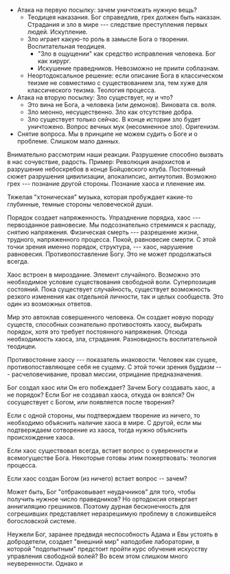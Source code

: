 
* Атака на первую посылку: зачем уничтожать нужную вещь?
    * Теодицея наказания. Бог справедлив, грех должен быть наказан. Страдания и зло в мире --- следствие преступления первых людей. Искупление.
    * Зло играет какую-то роль в замысле Бога о творении. Воспитательная теодицея.
        - "Зло в ощущении" как средство исправления человека. Бог как хирург.
        - Искушение праведников. Невозможно не приити соблазнам.
    * Неортодоксальное решение: если описание Бога в классическом теизме не совместимо с существованием зла, тем хуже для классического теизма. Теология процесса. 
* Атака на вторую посылку: Зло существует, ну и что? 
    * Это вина не Бога, а человека (или демонов). Виновата св. воля.
    * Зло меонно, несущественно. Зло как отсутствие добра.
    * Зло существует только сейчас. В конце истории зло будет уничтожено. Вопрос вечных мук (несомненное зло). Оригенизм.
* Снятие вопроса. Мы в принципе не можем судить о Боге и о проблеме. Слишком мало данных.

Внимательно рассмотрим наши реакции. Разрушение способно вызвать в нас сочувствие, радость. Пример:  Революция анархистов и разрушение небоскребов в конце Бойцовского клуба. Постоянный сюжет разрушения цивилизации, апокалипсис, антиутопия. Возможно грех --- познание другой стороны. Познание хаоса и пленение им.

Тяжелая "хтоническая" музыка, которая пробуждает какие-то глубинные, темные стороны человеческой души. 

Порядок создает напряженность. Упразднение порядка, хаос --- первозданное равновесие. Мы подсознательно стремимся к распаду, снятию напряжения. Физическая смерть --- разрешение жизни, трудного, напряженного процесса. Покой, равновесие смерти. С этой точки зрения именно порядок, структура, --- хаос, нарушение равновесия. Противопоставление Богу. Это не может продолжаться всегда.

Хаос встроен в мироздание. Элемент случайного. Возможно это необходимое условие существования свободной воли. Суперпозиция состояний. Пока существует случайность, существует возможность резкого изменения как отдельной личности, так и целых сообществ. Это один из возможных ответов. 

Мир это автоклав совершенного человека. Он создает новую породу существ, способных сознательно противостоять хаосу, выбирать порядок, хотя это требует постоянного напряжения. Отсюда необходимость хаоса, зла, страдания. Разновидность воспитательной теодицеи.

Противостояние хаосу --- показатель инаковости. Человек как сущее, противопоставляющее себя не сущему. С этой точки зрения буддизм --- расчеловечивание, провал миссии, отрицание предназначения.


Бог создал хаос или Он его побеждает?
Зачем Богу создавать хаос, а не порядок? Если Бог не создавал хаоса, откуда он взялся? Он сосуществует с Богом, или появляется после творения?

Если с одной стороны, мы подтверждаем творение из ничего, то необходимо объяснить наличие хаоса в мире. С другой, если мы подтверждаем сотворение из хаоса, тогда нужно объяснить происхождение хаоса.

Если хаос существовал всегда, встает вопрос о суверенности и всемогуществе Бога.
Некоторые готовы этим пожертвовать: теология процесса.

Если хаос создан Богом (из ничего) встает вопрос -- зачем?



<!--
### Классификация **проблем**, связанных со злом.

Логическую формулировку мы уже вкратце рассмотрели. 

**Практическая** форма связана с вопросом выживания (еда, вода, отдых)

**Экзистенциальная.** Есть ли смысл в существовании, связанном со страданиями и смертью?

**Духовная.** Мы постоянно сталкиваемся с желаниями, которые не считаем нравственно правильными (страсти). Борьба с этими побуждениями. 

Эти разновидности формулировок проблемы касается и верующих, и неверующих людей. 

**Пастырская.** Люди обращаются к священнику в самых тяжелых жизненных обстоятельствах. Краткая теодицея, утешение.
-->

Может быть, Бог "отбраковывает неудачников" для того, чтобы получить нужное число праведников? Но ортодоксия отвергает аннигиляцию грешников. Поэтому дурная бесконечность для согрешивших представляет неразрешимую проблему в сложившейся богословской системе. 

Неужели Бог, заранее предвидя неспособность Адама и Евы устоять в добродетели, создает "внешний мир" наподобие лаборатории, в которой "подопытным" предстоит пройти курс обучения искусству управления свободной волей? Во всем этом слишком много неуверенности. Однако и

